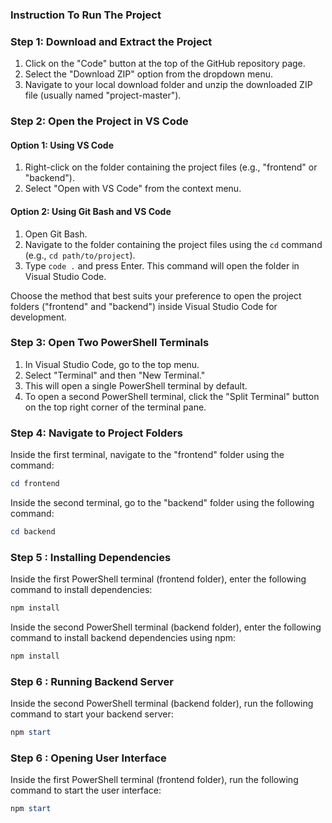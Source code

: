 ### Instruction To Run The Project

### Step 1: Download and Extract the Project

1. Click on the "Code" button at the top of the GitHub repository page.
2. Select the "Download ZIP" option from the dropdown menu.
3. Navigate to your local download folder and unzip the downloaded ZIP file (usually named "project-master").

### Step 2: Open the Project in VS Code 
#### Option 1: Using VS Code

1. Right-click on the folder containing the project files (e.g., "frontend" or "backend").
2. Select "Open with VS Code" from the context menu.

#### Option 2: Using Git Bash and VS Code

1. Open Git Bash.
2. Navigate to the folder containing the project files using the `cd` command (e.g., `cd path/to/project`).
3. Type `code .` and press Enter. This command will open the folder in Visual Studio Code.

Choose the method that best suits your preference to open the project folders ("frontend" and "backend") inside Visual Studio Code for development.

### Step 3: Open Two PowerShell Terminals

1. In Visual Studio Code, go to the top menu.
2. Select "Terminal" and then "New Terminal."
3. This will open a single PowerShell terminal by default.
4. To open a second PowerShell terminal, click the "Split Terminal" button on the top right corner of the terminal pane.

### Step 4: Navigate to Project Folders

Inside the first terminal, navigate to the "frontend" folder using the command:
```powershell
cd frontend
```

Inside the second terminal, go to the "backend" folder using the following command:
```powershell
cd backend
```

### Step 5 : Installing Dependencies

Inside the first PowerShell terminal (frontend folder), enter the following command to install dependencies:
```powershell
npm install

```
Inside the second PowerShell terminal (backend folder), enter the following command to install backend dependencies using npm:
```powershell
npm install
```

### Step 6 : Running Backend Server

Inside the second PowerShell terminal (backend folder), run the following command to start your backend server:
```powershell
npm start
```

### Step 6 : Opening User Interface

Inside the first PowerShell terminal (frontend folder), run the following command to start the user interface:
```powershell
npm start
```








